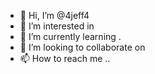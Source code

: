 - 👋 Hi, I’m @4jeff4
- 👀 I’m interested in 
- 🌱 I’m currently learning .
- 💞️ I’m looking to collaborate on 
- 📫 How to reach me ..

<!---
4jeff4/4jeff4 is a ✨ special ✨ repository because its `README.md` (this file) appears on your GitHub profile.
You can click the Preview link to take a look at your changes.
--->
